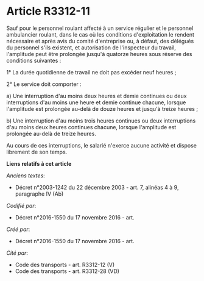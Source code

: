 # Article R3312-11

Sauf pour le personnel roulant affecté à un service régulier et le personnel ambulancier roulant, dans le cas où les
conditions d'exploitation le rendent nécessaire et après avis du comité d'entreprise ou, à défaut, des délégués du personnel
s'ils existent, et autorisation de l'inspecteur du travail, l'amplitude peut être prolongée jusqu'à quatorze heures sous
réserve des conditions suivantes :

1° La durée quotidienne de travail ne doit pas excéder neuf heures ;

2° Le service doit comporter :

a) Une interruption d'au moins deux heures et demie continues ou deux interruptions d'au moins une heure et demie continue
chacune, lorsque l'amplitude est prolongée au-delà de douze heures et jusqu'à treize heures ;

b) Une interruption d'au moins trois heures continues ou deux interruptions d'au moins deux heures continues chacune, lorsque
l'amplitude est prolongée au-delà de treize heures.

Au cours de ces interruptions, le salarié n'exerce aucune activité et dispose librement de son temps.

**Liens relatifs à cet article**

_Anciens textes_:

  - Décret n°2003-1242 du 22 décembre 2003 - art. 7, alinéas 4 à 9, paragraphe IV  (Ab)

_Codifié par_:

  - Décret n°2016-1550 du 17 novembre 2016 - art.

_Créé par_:

  - Décret n°2016-1550 du 17 novembre 2016 - art.

_Cité par_:

  - Code des transports - art. R3312-12 (V)
  - Code des transports - art. R3312-28 (VD)
